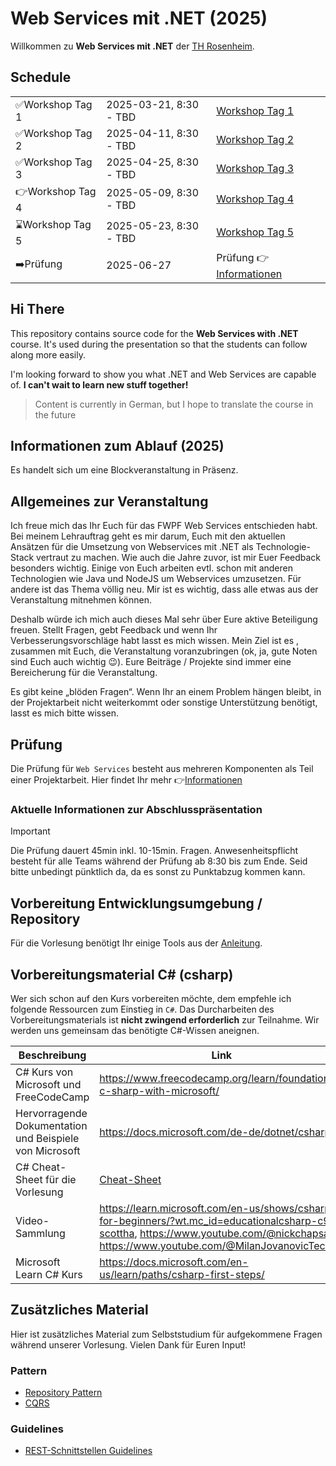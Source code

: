 # Web Services mit .NET (2025)

Willkommen zu **Web Services mit .NET** der [TH Rosenheim](https://www.th-rosenheim.de/).

## Schedule

|                   |                        |                                                      |
| ----------------- | ---------------------- | ---------------------------------------------------- |
| ✅Workshop Tag 1  | 2025-03-21, 8:30 - TBD | [Workshop Tag 1](course/01_workshop_day_1/readme.md) |
| ✅Workshop Tag 2  | 2025-04-11, 8:30 - TBD | [Workshop Tag 2](course/02_workshop_day_2/readme.md) |
| ✅Workshop Tag 3  | 2025-04-25, 8:30 - TBD | [Workshop Tag 3](course/03_workshop_day_3/readme.md) |
| 👉Workshop Tag 4 | 2025-05-09, 8:30 - TBD | [Workshop Tag 4](course/04_workshop_day_4/readme.md) |
| ⌛️Workshop Tag 5 | 2025-05-23, 8:30 - TBD | [Workshop Tag 5](course/05_workshop_day_5/readme.md) |
| ➡️Prüfung         | 2025-06-27             | Prüfung 👉[Informationen](course/00_exam/readme.md)  |

## Hi There

This repository contains source code for the **Web Services with .NET** course. It's used during the presentation so that the students can follow along more easily.

I'm looking forward to show you what .NET and Web Services are capable of.
**I can't wait to learn new stuff together!**

> Content is currently in German, but I hope to translate the course in the future

## Informationen zum Ablauf (2025)

Es handelt sich um eine Blockveranstaltung in Präsenz.

## Allgemeines zur Veranstaltung

Ich freue mich das Ihr Euch für das FWPF Web Services entschieden habt. Bei meinem Lehrauftrag geht es mir darum, Euch mit den aktuellen Ansätzen für die Umsetzung von Webservices mit .NET als Technologie-Stack vertraut zu machen. Wie auch die Jahre zuvor, ist mir Euer Feedback besonders wichtig. Einige von Euch arbeiten evtl. schon mit anderen Technologien wie Java und NodeJS um Webservices umzusetzen. Für andere ist das Thema völlig neu. Mir ist es wichtig, dass alle etwas aus der Veranstaltung mitnehmen können.

Deshalb würde ich mich auch dieses Mal sehr über Eure aktive Beteiligung freuen. Stellt Fragen, gebt Feedback und wenn Ihr Verbesserungsvorschläge habt lasst es mich wissen. Mein Ziel ist es , zusammen mit Euch, die Veranstaltung voranzubringen (ok, ja, gute Noten sind Euch auch wichtig 😉). Eure Beiträge / Projekte sind immer eine Bereicherung für die Veranstaltung.

Es gibt keine „blöden Fragen“. Wenn Ihr an einem Problem hängen bleibt, in der Projektarbeit nicht weiterkommt oder sonstige Unterstützung benötigt, lasst es mich bitte wissen.

## Prüfung

Die Prüfung für `Web Services` besteht aus mehreren Komponenten als Teil einer Projektarbeit. Hier findet Ihr mehr 👉[Informationen](course/00_exam/readme.md)

### Aktuelle Informationen zur Abschlusspräsentation

> [!IMPORTANT]
>
> Die Prüfung dauert 45min inkl. 10-15min. Fragen.
> Anwesenheitspflicht besteht für alle Teams während der Prüfung ab 8:30 bis zum Ende. Seid bitte unbedingt pünktlich da, da es sonst zu Punktabzug kommen kann.

## Vorbereitung Entwicklungsumgebung / Repository

Für die Vorlesung benötigt Ihr einige Tools aus der [Anleitung](00_prerequisites/setup_instructions.md).

## Vorbereitungsmaterial C\# (csharp)

Wer sich schon auf den Kurs vorbereiten möchte, dem empfehle ich folgende Ressourcen zum Einstieg in `C#`. Das Durcharbeiten des Vorbereitungsmaterials ist **nicht zwingend erforderlich** zur Teilnahme. Wir werden uns gemeinsam das benötigte C#-Wissen aneignen.

| Beschreibung                                            | Link                                                                                                                                                                                   |
| ------------------------------------------------------- | -------------------------------------------------------------------------------------------------------------------------------------------------------------------------------------- |
| C# Kurs von Microsoft und FreeCodeCamp                  | https://www.freecodecamp.org/learn/foundational-c-sharp-with-microsoft/                                                                                                                |
| Hervorragende Dokumentation und Beispiele von Microsoft | https://docs.microsoft.com/de-de/dotnet/csharp/                                                                                                                                        |
| C# Cheat-Sheet für die Vorlesung                        | [Cheat-Sheet](00_cheatsheets/csharplanguage/csharp_cheat_sheet.md)                                                                                                                     |
| Video-Sammlung                                          | https://learn.microsoft.com/en-us/shows/csharp-for-beginners/?wt.mc_id=educationalcsharp-c9-scottha, https://www.youtube.com/@nickchapsas, https://www.youtube.com/@MilanJovanovicTech |
| Microsoft Learn C# Kurs                                 | https://docs.microsoft.com/en-us/learn/paths/csharp-first-steps/                                                                                                                       |

## Zusätzliches Material

Hier ist zusätzliches Material zum Selbststudium für aufgekommene Fragen während unserer Vorlesung.
Vielen Dank für Euren Input!

### Pattern

- [Repository Pattern](extras/patterns/repository/repository-pattern.md)
- [CQRS](modules/cqrs/)

### Guidelines

- [REST-Schnittstellen Guidelines](extras/guidelines/rest-guidelines/rest-guidelines.md)
